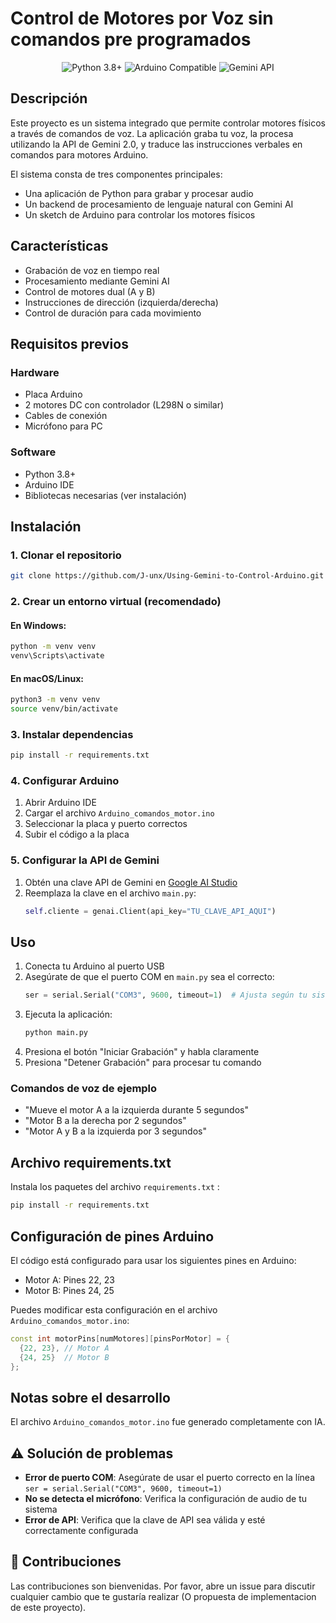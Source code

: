 #  Control de Motores por Voz sin comandos pre programados

<div align="center">
  <img src="https://img.shields.io/badge/Python-3.8+-blue.svg" alt="Python 3.8+">
  <img src="https://img.shields.io/badge/Arduino-Compatible-brightgreen.svg" alt="Arduino Compatible">
  <img src="https://img.shields.io/badge/Gemini%20API-Powered-orange.svg" alt="Gemini API">
</div>

##  Descripción

Este proyecto es un sistema integrado que permite controlar motores físicos a través de comandos de voz. La aplicación graba tu voz, la procesa utilizando la API de Gemini 2.0, y traduce las instrucciones verbales en comandos para motores Arduino.

El sistema consta de tres componentes principales:
- Una aplicación de Python para grabar y procesar audio
- Un backend de procesamiento de lenguaje natural con Gemini AI
- Un sketch de Arduino para controlar los motores físicos

##  Características

-  Grabación de voz en tiempo real
-  Procesamiento mediante Gemini AI
- Control de motores dual (A y B)
-  Instrucciones de dirección (izquierda/derecha)
-  Control de duración para cada movimiento

## Requisitos previos

### Hardware
- Placa Arduino
- 2 motores DC con controlador (L298N o similar)
- Cables de conexión
- Micrófono para PC

### Software
- Python 3.8+
- Arduino IDE
- Bibliotecas necesarias (ver instalación)

##  Instalación

### 1. Clonar el repositorio

```bash
git clone https://github.com/J-unx/Using-Gemini-to-Control-Arduino.git
```

### 2. Crear un entorno virtual (recomendado)

#### En Windows:
```bash
python -m venv venv
venv\Scripts\activate
```

#### En macOS/Linux:
```bash
python3 -m venv venv
source venv/bin/activate
```

### 3. Instalar dependencias

```bash
pip install -r requirements.txt
```

### 4. Configurar Arduino

1. Abrir Arduino IDE
2. Cargar el archivo `Arduino_comandos_motor.ino`
3. Seleccionar la placa y puerto correctos
4. Subir el código a la placa

### 5. Configurar la API de Gemini

1. Obtén una clave API de Gemini en [Google AI Studio](https://ai.google.dev/)
2. Reemplaza la clave en el archivo `main.py`:
   ```python
   self.cliente = genai.Client(api_key="TU_CLAVE_API_AQUI")
   ```

##  Uso

1. Conecta tu Arduino al puerto USB
2. Asegúrate de que el puerto COM en `main.py` sea el correcto:
   ```python
   ser = serial.Serial("COM3", 9600, timeout=1)  # Ajusta según tu sistema
   ```
3. Ejecuta la aplicación:
   ```bash
   python main.py
   ```
4. Presiona el botón "Iniciar Grabación" y habla claramente
5. Presiona "Detener Grabación" para procesar tu comando

### Comandos de voz de ejemplo

- "Mueve el motor A a la izquierda durante 5 segundos"
- "Motor B a la derecha por 2 segundos"
- "Motor A y B a la izquierda por 3 segundos"

##  Archivo requirements.txt

Instala los paquetes del archivo `requirements.txt` :

```cmd
pip install -r requirements.txt   
```

##  Configuración de pines Arduino

El código está configurado para usar los siguientes pines en Arduino:
- Motor A: Pines 22, 23
- Motor B: Pines 24, 25

Puedes modificar esta configuración en el archivo `Arduino_comandos_motor.ino`:

```cpp
const int motorPins[numMotores][pinsPorMotor] = {
  {22, 23}, // Motor A
  {24, 25}  // Motor B
};
```

##  Notas sobre el desarrollo

El archivo `Arduino_comandos_motor.ino` fue generado completamente con IA.

## ⚠️ Solución de problemas

- **Error de puerto COM**: Asegúrate de usar el puerto correcto en la línea `ser = serial.Serial("COM3", 9600, timeout=1)`
- **No se detecta el micrófono**: Verifica la configuración de audio de tu sistema
- **Error de API**: Verifica que la clave de API sea válida y esté correctamente configurada

## 👥 Contribuciones

Las contribuciones son bienvenidas. Por favor, abre un issue para discutir cualquier cambio que te gustaría realizar (O propuesta de implementacion de este proyecto).
